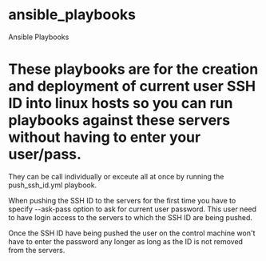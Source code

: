 # ansible_playbooks
Ansible Playbooks

# These playbooks are for the creation and deployment of current user SSH ID into linux hosts so you can run playbooks against these servers without having to enter your user/pass.

They can be call individually or exceute all at once by running the push_ssh_id.yml playbook.

When pushing the SSH ID to the servers for the first time you have to specify --ask-pass option to ask for current user password. This user need to have login access to the servers to which the SSH ID are being pushed.

Once the SSH ID have being pushed the user on the control machine won't have to enter the password any longer as long as the ID is not removed from the servers.
